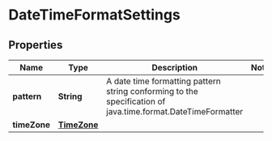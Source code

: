 # DateTimeFormatSettings

## Properties
Name | Type | Description | Notes
------------ | ------------- | ------------- | -------------
**pattern** | **String** | A date time formatting pattern string conforming to the specification of java.time.format.DateTimeFormatter | 
**timeZone** | [**TimeZone**](TimeZone.md) |  | 
